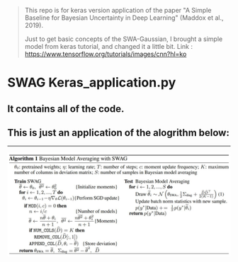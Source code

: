 > This repo is for keras version application of the paper "A Simple Baseline for Bayesian Uncertainty in Deep Learning" (Maddox et al., 2019).
> 
> Just to get basic concepts of the SWA-Gaussian, I brought a simple model from keras tutorial, and changed it a little bit.
> Link : https://www.tensorflow.org/tutorials/images/cnn?hl=ko


# SWAG Keras_application.py
## It contains all of the code.
## This is just an application of the alogrithm below:

***
![algorithm](./image/Algorithm.jpg)

